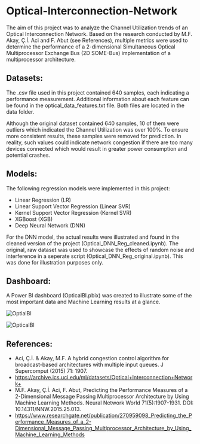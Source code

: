 # Optical-Interconnection-Network

The aim of this project was to analyze the Channel Utilization trends of an Optical Interconnection Network. Based on the research conducted by M.F. Akay, Ç.İ. Aci and F. Abut (see References), multiple metrics were used to determine the performance of a 2-dimensional Simultaneous Optical Multiprocessor Exchange Bus (2D SOME-Bus) implementation of a multiprocessor architecture. 

## Datasets:

The .csv file used in this project contained 640 samples, each indicating a performance measurement. Additional information about each feature can be found in the optical_data_features.txt file. Both files are located in the data folder.

Although the original dataset contained 640 samples, 10 of them were outliers which indicated the Channel Utilization was over 100%. To ensure more consistent results, these samples were removed for prediction. In reality, such values could indicate network congestion if there are too many devices connected which would result in greater power consumption and potential crashes.

## Models:

The following regression models were implemented in this project:

- Linear Regression (LR)
- Linear Support Vector Regression (Linear SVR)
- Kernel Support Vector Regression (Kernel SVR)
- XGBoost (XGB)
- Deep Neural Network (DNN)

For the DNN model, the actual results were illustrated and found in the cleaned version of the project (Optical_DNN_Reg_cleaned.ipynb). The original, raw dataset was used to showcase the effects of random noise and interference in a seperate script (Optical_DNN_Reg_original.ipynb). This was done for illustration purposes only.

## Dashboard:

A Power BI dashboard (OpticalBI.pbix) was created to illustrate some of the most important data and Machine Learning results at a glance.

![OptialBI](OpticalBI.jpeg)

![OpticalBI](https://user-images.githubusercontent.com/59748085/205374740-903092c3-641e-46ea-93e6-663a64d61442.JPG)



## References:

- Aci, Ç.İ. & Akay, M.F. A hybrid congestion control algorithm for broadcast-based architectures with multiple input queues. J Supercomput (2015) 71: 1907.
- https://archive.ics.uci.edu/ml/datasets/Optical+Interconnection+Network+
- M.F. Akay, Ç.İ. Aci, F. Abut, Predicting the Performance Measures of a 2-Dimensional Message Passing Multiprocessor Architecture by Using Machine Learning Methods. Neural Network World 71(5):1907-1931. DOI: 10.14311/NNW.2015.25.013.
- https://www.researchgate.net/publication/270959098_Predicting_the_Performance_Measures_of_a_2-Dimensional_Message_Passing_Multiprocessor_Architecture_by_Using_Machine_Learning_Methods
